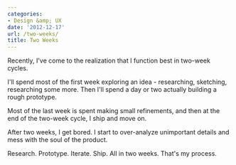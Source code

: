 ```yaml
---
categories:
- Design &amp; UX
date: '2012-12-17'
url: /two-weeks/
title: Two Weeks
---
```


Recently, I've come to the realization that I function best in two-week cycles.

I'll spend most of the first week exploring an idea - researching, sketching, researching some more. Then I'll spend a day or two actually building a rough prototype.

Most of the last week is spent making small refinements, and then at the end of the two-week cycle, I ship and move on.

After two weeks, I get bored. I start to over-analyze unimportant details and mess with the soul of the product.

Research. Prototype. Iterate. Ship. All in two weeks. That's my process.